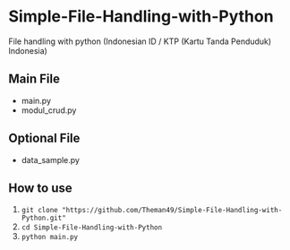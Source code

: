 # Simple-File-Handling-with-Python
File handling with python (Indonesian ID / KTP (Kartu Tanda Penduduk) Indonesia)

## Main File
*   main.py<br>
*   modul_crud.py

## Optional File
*   data_sample.py



## How to use
1. `git clone "https://github.com/Theman49/Simple-File-Handling-with-Python.git"`
2. `cd Simple-File-Handling-with-Python`
3. `python main.py`

